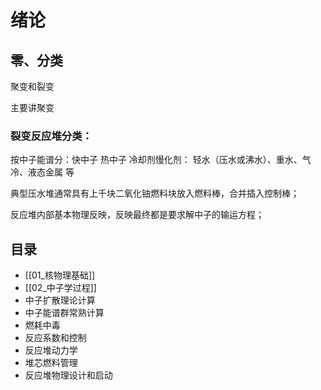 # 绪论

## 零、分类
聚变和裂变

主要讲聚变


### 裂变反应堆分类：
按中子能谱分：快中子 热中子
冷却剂慢化剂： 轻水（压水或沸水）、重水、气冷、液态金属 等

典型压水堆通常具有上千块二氧化铀燃料块放入燃料棒，合并插入控制棒；

反应堆内部基本物理反映，反映最终都是要求解中子的输运方程；

## 目录 

- [[01_核物理基础]]
- [[02_中子学过程]]
- 中子扩散理论计算
- 中子能谱群常熟计算
- 燃耗中毒
- 反应系数和控制
- 反应堆动力学
- 堆芯燃料管理
- 反应堆物理设计和启动

























